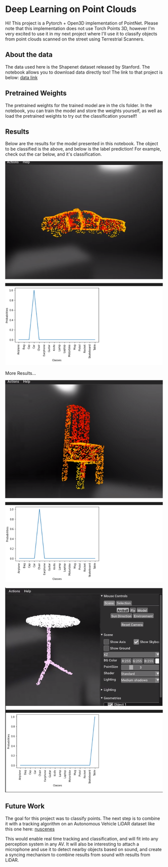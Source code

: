 # Deep Learning on Point Clouds

Hi! This project is a Pytorch + Open3D implementation of PointNet. Please note that this implementation does not use Torch Points 3D, however I'm very excited to use it in my next project where I'll use it to classify objects from point clouds scanned on the street using Terrestrial Scanners. 

## About the data

The data used here is the Shapenet dataset released by Stanford. The notebook allows you to download data directly too! The link to that project is below: 
[data link](https://shapenet.org/)

## Pretrained Weights

The pretrained weights for the trained model are in the cls folder. In the notebook, you can train the model and store the weights yourself, as well as load the pretrained weights to try out the classification yourself! 

## Results

Below are the results for the model presented in this notebook. The object to be classified is the above, and below is the label prediction! For example, check out the car below, and it's classification. 

![img1](images/car.png)

More Results...


![img2](images/chair.png)


![img3](images/table.png)

## Future Work

The goal for this project was to classify points. The next step is to combine it with a tracking algorithm on an Autonomous Vehicle LiDAR dataset like this one here: 
[nuscenes](https://www.nuscenes.org/nuscenes)

This would enable real time tracking and classification, and will fit into any perception system in any AV. It will also be interesting to attach a microphone and use it to detect nearby objects based on sound, and create a syncing mechanism to combine results from sound with results from LiDAR. 
